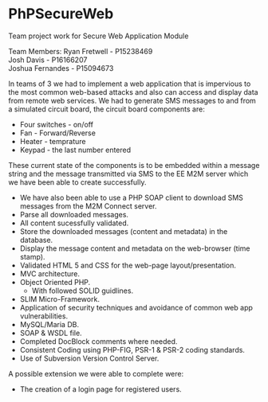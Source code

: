 # PhPSecureWeb
Team project work for Secure Web Application Module

Team Members:
Ryan Fretwell - P15238469 <br>
Josh Davis - P16166207 <br>
Joshua Fernandes - P15094673

In teams of 3 we had to implement a web application that is impervious to the most common web-based attacks and also can access and display data from remote web services. 
We had to generate SMS messages to and from a simulated circuit board, the circuit board components are:
- Four switches - on/off
- Fan - Forward/Reverse
- Heater - temprature
- Keypad - the last number entered

These current state of the components is to be embedded within a message string and the message transmitted via SMS to the EE M2M server which we have been able to create successfully. 

- We have also been able to use a PHP SOAP client to download SMS messages from the M2M Connect server. 
- Parse all downloaded messages.
- All content sucessfully validated. 
- Store the downloaded messages (content and metadata) in the database.
- Display the message content and metadata on the web-browser (time stamp). 
- Validated HTML 5 and CSS for the web-page layout/presentation.
- MVC architecture.
- Object Oriented PHP.
    - With followed SOLID guidlines.
- SLIM Micro-Framework. 
- Application of security techniques and avoidance of common web app vulnerabilities. 
- MySQL/Maria DB. 
- SOAP & WSDL file. 
- Completed DocBlock comments where needed. 
- Consistent Coding using PHP-FIG, PSR-1 & PSR-2 coding standards. 
- Use of Subversion Version Control Server. 

A possible extension we were able to complete were:

- The creation of a login page for registered users. 
